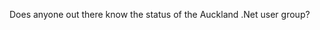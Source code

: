 <!--
id: 371190423
link: http://kevinisom.info/post/371190423/does-anyone-out-there-know-the-status-of-the
slug: does-anyone-out-there-know-the-status-of-the
date: Fri Feb 05 2010 11:46:55 GMT+1300 (NZDT)
raw: {"blog_name":"kevinisom","id":371190423,"post_url":"http://kevinisom.info/post/371190423/does-anyone-out-there-know-the-status-of-the","slug":"does-anyone-out-there-know-the-status-of-the","type":"text","date":"2010-02-04 22:46:55 GMT","timestamp":1265323615,"state":"published","format":"html","reblog_key":"V7SgRQLK","tags":[],"short_url":"http://tmblr.co/Zw68YyM7_gN","highlighted":[],"feed_item":"http://twitter.com/kev_nz/statuses/8645879573","from_feed_id":"650289","note_count":0,"title":null,"body":"<p>Does anyone out there know the status of the Auckland .Net user group?</p>"}
publish: 2010-02-05
tags: 
title: null
-->


Does anyone out there know the status of the Auckland .Net user group?


